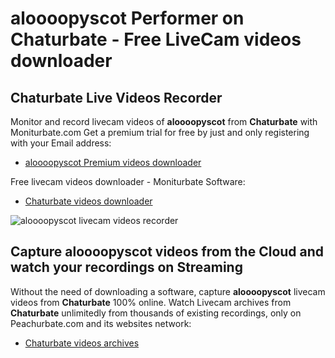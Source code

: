 # aloooopyscot Performer on Chaturbate - Free LiveCam videos downloader

## Chaturbate Live Videos Recorder

Monitor and record livecam videos of **aloooopyscot** from **Chaturbate** with Moniturbate.com
Get a premium trial for free by just and only registering with your Email address:
* [aloooopyscot Premium videos downloader](https://moniturbate.com/request-demo-licence-key.html)

Free livecam videos downloader - Moniturbate Software:
* [Chaturbate videos downloader](https://moniturbate.com/moniturbate-download-software.html)

![aloooopyscot livecam videos recorder](https://peachurnet.com/templates/moniturbate-software.png)


## Capture aloooopyscot videos from the Cloud and watch your recordings on Streaming

Without the need of downloading a software, capture **aloooopyscot** livecam videos from **Chaturbate** 100% online.
Watch Livecam archives from **Chaturbate** unlimitedly from thousands of existing recordings, only on Peachurbate.com and its websites network:
* [Chaturbate videos archives](https://peachurnet.com/)